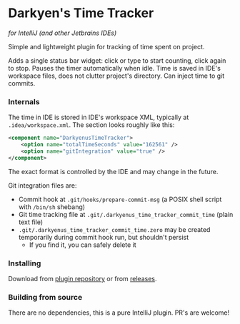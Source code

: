 # Darkyen's Time Tracker
*for IntelliJ (and other Jetbrains IDEs)*

Simple and lightweight plugin for tracking of time spent on project.

Adds a single status bar widget: click or type to start counting, click again to stop.
Pauses the timer automatically when idle.
Time is saved in IDE's workspace files, does not clutter project's directory.
Can inject time to git commits.

### Internals
The time in IDE is stored in IDE's workspace XML, typically at `.idea/workspace.xml`. The section looks roughly like this:
```xml
<component name="DarkyenusTimeTracker">
    <option name="totalTimeSeconds" value="162561" />
    <option name="gitIntegration" value="true" />
</component>
```
The exact format is controlled by the IDE and may change in the future.

Git integration files are:
- Commit hook at `.git/hooks/prepare-commit-msg` (a POSIX shell script with `/bin/sh` shebang)
- Git time tracking file at `.git/.darkyenus_time_tracker_commit_time` (plain text file)
- `.git/.darkyenus_time_tracker_commit_time.zero` may be created temporarily during commit hook run, but shouldn't persist
    - If you find it, you can safely delete it

### Installing
Download from [plugin repository](https://plugins.jetbrains.com/plugin/9286) or from [releases](https://github.com/Darkyenus/DarkyenusTimeTracker/releases).

### Building from source
There are no dependencies, this is a pure IntelliJ plugin. PR's are welcome!
